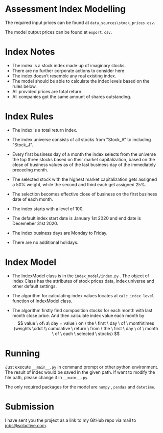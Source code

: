 # Assessment Index Modelling

The required input prices can be found at `data_sources\stock_prices.csv`. 

The model output prices can be found at `export.csv`.



# Index Notes

- The index is a stock index made up of imaginary stocks. 
- There are no further corporate actions to consider here 
- The index doesn't resemble any real existing index.
- The model should be able to calculate the index levels based on the rules below.
- All provided prices are total return. 
- All companies got the same amount of shares outstanding.




# Index Rules

- The index is a total return index.

- The index universe consists of all stocks from "Stock_A" to including "Stock_J".

- Every first business day of a month the index selects from the universe the top three stocks based on their market capitalization, based on the close of business values as of the last business day of the immediately preceding month.

- The selected stock with the highest market capitalization gets assigned a 50% weight, while the second and third each get assigned 25%.

- The selection becomes effective close of business on the first business date of each month.

- The index starts with a level of 100.

- The default index start date is January 1st 2020 and end date is Decemeber 31st 2020.

- The index business days are Monday to Friday.

- There are no additional holidays.

  

# Index Model 

- The IndexModel class is in the  `index_model/index.py` . The object of Index Class has the attributes of stock prices data, index universe and other default settings. 

- The algorithm for calculating index values locates at `calc_index_level` function of IndexModel class. 

- The algorithm firstly find composition stocks for each month with last month close price. And then calculate index value each month by 
  $$
  value \ of\  a\ day = value \ on \ the \ first \ day \ of \ month\times (weights \cdot \\ cumulative \ return \ from  \ the \ first \ day \ of \ month \ of \ each \ selected \ stocks)
  $$
  



# Running

Just execute  `__main__.py` in command prompt or other python environment. The result of index would be saved in the given path. If want to modify the file path, please change it in `__main__.py`. 

The only required packages for the model are  `numpy` , `pandas` and `datetime`. 



# Submission

I have sent you the project as a link to my GitHub repo via mail to jobs@solactive.com. 


